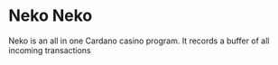 # Neko Neko
Neko is an all in one Cardano casino program. It records a buffer of all incoming transactions